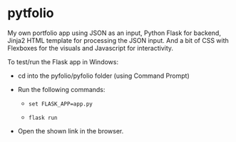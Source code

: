 # pytfolio
My own portfolio app using JSON as an input, Python Flask for backend, Jinja2 HTML template for processing the JSON input. And a bit of CSS with Flexboxes for the visuals and Javascript for interactivity.

To test/run the Flask app in Windows:
- cd into the pyfolio/pyfolio folder (using Command Prompt)
- Run the following commands:

    - ```set FLASK_APP=app.py```

    - ```flask run```

- Open the shown link in the browser.
